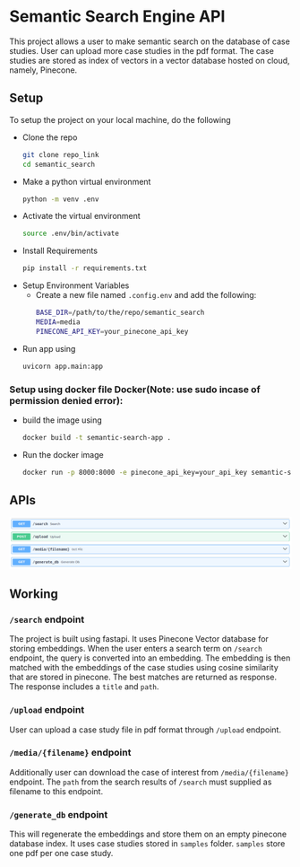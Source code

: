 # Semantic Search Engine API
This project allows a user to make semantic search on the database of case studies. 
User can upload more case studies in the pdf format. 
The case studies are stored as index of vectors in a vector database hosted on cloud,
namely, Pinecone.

## Setup
To setup the project on your local machine, do the following
- Clone the repo
    ```bash
    git clone repo_link
    cd semantic_search
    ```
- Make a python virtual environment
    ```bash
    python -m venv .env
    ```
- Activate the virtual environment
    ```bash
    source .env/bin/activate
    ```
- Install Requirements
    ```bash
    pip install -r requirements.txt
    ```
- Setup Environment Variables
    - Create a new file named `.config.env` and add the following:
        ```bash
        BASE_DIR=/path/to/the/repo/semantic_search
        MEDIA=media
        PINECONE_API_KEY=your_pinecone_api_key
        ```
- Run app using
    ```bash
    uvicorn app.main:app
    ```
### Setup using docker file Docker(**Note**: use sudo incase of permission denied error):
- build the image using 
    ```bash
    docker build -t semantic-search-app .
    ```
- Run the docker image
    ```bash
    docker run -p 8000:8000 -e pinecone_api_key=your_api_key semantic-search-app
    ```
## APIs
![apis](images/apis.png)
## Working
### `/search` endpoint
The project is built using fastapi. It uses Pinecone Vector database for storing embeddings.
When the user enters a search term on `/search` endpoint, the query is converted into an embedding.
The embedding is then matched with the embeddings of the case studies using cosine similarity that are stored in pinecone.
The best matches are returned as response. The response includes a `title` and `path`. 
### `/upload` endpoint
User can upload a case study file in pdf format through `/upload` endpoint.
### `/media/{filename}` endpoint
Additionally user can download the case of interest from `/media/{filename}` endpoint. The `path` from the search results of `/search` must supplied as filename to this endpoint.
### `/generate_db` endpoint
This will regenerate the embeddings and store them on an empty pinecone database index. It uses case studies stored in `samples` folder. `samples` store one pdf per one case study.